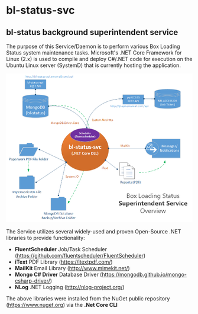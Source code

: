 # bl-status-svc
## bl-status background superintendent service

The purpose of this Service/Daemon is to perform various Box Loading Status system maintenance tasks.  Microsoft's .NET Core Framework for Linux (2.x) is used to compile and deploy C#/.NET code for execution on the Ubuntu Linux server (SystemD) that is currently hosting the application.

![bl-status Architecture Overview Diagram](./resources/images/bl-status-svc_overview.png)

The Service utilizes several widely-used and proven Open-Source .NET libraries to provide functionality:

* **FluentScheduler** Job/Task Scheduler (https://github.com/fluentscheduler/FluentScheduler)
* **iText** PDF Library (https://itextpdf.com/)
* **MailKit** Email Library (http://www.mimekit.net/)
* **Mongo C# Driver** Database Driver (https://mongodb.github.io/mongo-csharp-driver/)
* **NLog** .NET Logging (http://nlog-project.org/)

The above libraries were installed from the NuGet  public repository (https://www.nuget.org) via the **.Net Core CLI**
